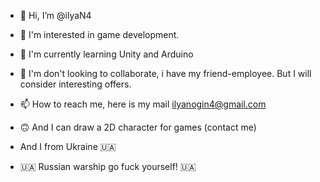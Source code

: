 - 👋 Hi, I’m @ilyaN4
- 👀 I'm interested in game development.
- 🌱 I'm currently learning Unity and Arduino
- 💞️ I'm don't looking to collaborate, i have my friend-employee. But I will consider interesting offers.
- 📫 How to reach me, here is my mail ilyanogin4@gmail.com
- 🙃 And I can draw a 2D character for games (contact me) 
- And I from Ukraine 🇺🇦

- 🇺🇦 Russian warship go fuck yourself! 🇺🇦
<!---
ilyaN4/ilyaN4 is a ✨ special ✨ repository because its `README.md` (this file) appears on your GitHub profile.
You can click the Preview link to take a look at your changes.
--->
